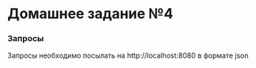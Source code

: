 # Домашнее задание №4
### Запросы
Запросы необходимо посылать на http://localhost:8080 в формате json
